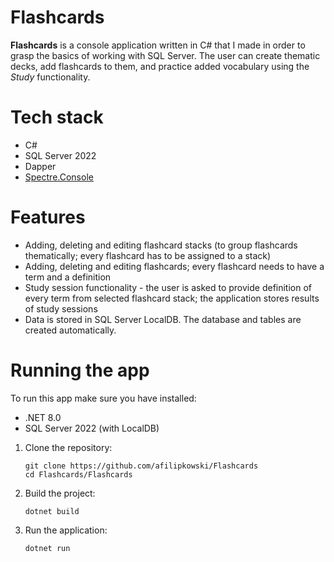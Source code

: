 # Flashcards

**Flashcards** is a console application written in C# that I made in order to grasp the basics of working with SQL Server. The user can create thematic decks, add flashcards to them, and practice added vocabulary using the *Study* functionality.

# Tech stack
- C#
- SQL Server 2022
- Dapper
- [Spectre.Console](https://github.com/spectreconsole/spectre.console)

# Features
- Adding, deleting and editing flashcard stacks (to group flashcards thematically; every flashcard has to be assigned to a stack)
- Adding, deleting and editing flashcards; every flashcard needs to have a term and a definition
- Study session functionality - the user is asked to provide definition of every term from selected flashcard stack; the application stores results of study sessions
- Data is stored in SQL Server LocalDB. The database and tables are created automatically.

# Running the app

To run this app make sure you have installed:
- .NET 8.0
- SQL Server 2022 (with LocalDB)

1. Clone the repository:
    ```
    git clone https://github.com/afilipkowski/Flashcards
    cd Flashcards/Flashcards
    ```
2. Build the project:
    ```
    dotnet build
    ```
3. Run the application:
    ```
    dotnet run
    ```

